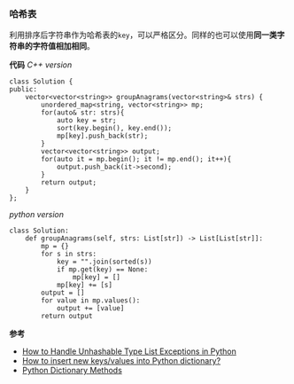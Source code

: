 ### 哈希表
利用排序后字符串作为哈希表的`key`，可以严格区分。同样的也可以使用**同一类字符串的字符值相加相同**。

**代码**
*C++ version*
```
class Solution {
public:
    vector<vector<string>> groupAnagrams(vector<string>& strs) {
        unordered_map<string, vector<string>> mp;
        for(auto& str: strs){
            auto key = str;
            sort(key.begin(), key.end());
            mp[key].push_back(str);
        }
        vector<vector<string>> output;
        for(auto it = mp.begin(); it != mp.end(); it++){
            output.push_back(it->second);
        }
        return output;
    }
};
```

*python version*
```
class Solution:
    def groupAnagrams(self, strs: List[str]) -> List[List[str]]:
        mp = {}
        for s in strs:
            key = "".join(sorted(s))
            if mp.get(key) == None:
                mp[key] = []
            mp[key] += [s]
        output = []
        for value in mp.values():
            output += [value]
        return output

```

**参考**
- [How to Handle Unhashable Type List Exceptions in Python](https://rollbar.com/blog/handling-unhashable-type-list-exceptions/)
- [How to insert new keys/values into Python dictionary?](https://www.tutorialspoint.com/How-to-insert-new-keys-values-into-Python-dictionary#:~:text=To%20insert%20new%20keys%2Fvalues%20into%20a%20Dictionary%2C%20use%20the,the%20new%20pair%20gets%20inserted.)
- [Python Dictionary Methods](https://www.w3schools.com/python/python_ref_dictionary.asp)